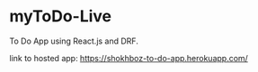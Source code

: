 # myToDo-Live
To Do App using React.js and DRF.

link to hosted app: https://shokhboz-to-do-app.herokuapp.com/

